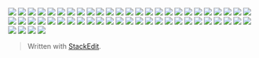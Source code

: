 
![](https://kktt007.top/note/2021_02_27_054.jpg)
![](https://kktt007.top/note/2021_02_27_053.jpg)
![](https://kktt007.top/note/2021_02_27_052.jpg)
![](https://kktt007.top/note/2021_02_27_051.jpg)
![](https://kktt007.top/note/2021_02_27_050.jpg)
![](https://kktt007.top/note/2021_02_27_049.jpg)
![](https://kktt007.top/note/2021_02_27_048.jpg)
![](https://kktt007.top/note/2021_02_27_047.jpg)
![](https://kktt007.top/note/2021_02_27_046.jpg)
![](https://kktt007.top/note/2021_02_27_045.jpg)
![](https://kktt007.top/note/2021_02_27_044.jpg)
![](https://kktt007.top/note/2021_02_27_043.jpg)
![](https://kktt007.top/note/2021_02_27_042.jpg)
![](https://kktt007.top/note/2021_02_27_041.jpg)
![](https://kktt007.top/note/2021_02_27_040.jpg)
![](https://kktt007.top/note/2021_02_27_039.jpg)
![](https://kktt007.top/note/2021_02_27_038.jpg)
![](https://kktt007.top/note/2021_02_27_037.jpg)
![](https://kktt007.top/note/2021_02_27_036.jpg)
![](https://kktt007.top/note/2021_02_27_035.jpg)
![](https://kktt007.top/note/2021_02_27_034.jpg)
![](https://kktt007.top/note/2021_02_27_033.jpg)
![](https://kktt007.top/note/2021_02_27_032.jpg)
![](https://kktt007.top/note/2021_02_27_031.jpg)
![](https://kktt007.top/note/2021_02_27_030.jpg)
![](https://kktt007.top/note/2021_02_27_029.jpg)
![](https://kktt007.top/note/2021_02_27_028.jpg)
![](https://kktt007.top/note/2021_02_27_027.jpg)
![](https://kktt007.top/note/2021_02_27_026.jpg)
![](https://kktt007.top/note/2021_02_27_025.jpg)
![](https://kktt007.top/note/2021_02_27_024.jpg)
![](https://kktt007.top/note/2021_02_27_023.jpg)
![](https://kktt007.top/note/2021_02_27_022.jpg)
![](https://kktt007.top/note/2021_02_27_021.jpg)
![](https://kktt007.top/note/2021_02_27_020.jpg)
![](https://kktt007.top/note/2021_02_27_019.jpg)
![](https://kktt007.top/note/2021_02_27_018.jpg)
![](https://kktt007.top/note/2021_02_27_017.jpg)
![](https://kktt007.top/note/2021_02_27_016.jpg)
![](https://kktt007.top/note/2021_02_27_015.jpg)
![](https://kktt007.top/note/2021_02_27_014.jpg)
![](https://kktt007.top/note/2021_02_27_013.jpg)
![](https://kktt007.top/note/2021_02_27_012.jpg)
![](https://kktt007.top/note/2021_02_27_011.jpg)
![](https://kktt007.top/note/2021_02_27_010.jpg)
![](https://kktt007.top/note/2021_02_27_009.jpg)
![](https://kktt007.top/note/2021_02_27_008.jpg)
![](https://kktt007.top/note/2021_02_27_007.jpg)
![](https://kktt007.top/note/2021_02_27_006.jpg)
![](https://kktt007.top/note/2021_02_27_005.jpg)
![](https://kktt007.top/note/2021_02_27_004.jpg)
![](https://kktt007.top/note/2021_02_27_003.jpg)
![](https://kktt007.top/note/2021_02_27_002.jpg)
![](https://kktt007.top/note/2021_02_27_001.jpg)

> Written with [StackEdit](https://stackedit.io/).
<!--stackedit_data:
eyJoaXN0b3J5IjpbMTMyMDk5MjYzNF19
-->